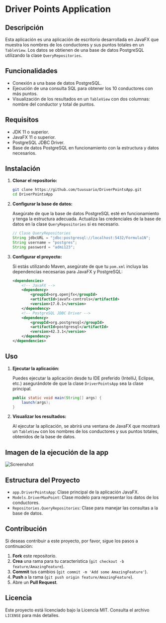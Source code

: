 # Driver Points Application

## Descripción

Esta aplicación es una aplicación de escritorio desarrollada en JavaFX que muestra los nombres de los conductores y sus puntos totales en un `TableView`. Los datos se obtienen de una base de datos PostgreSQL utilizando la clase `QueryRepositories`.

## Funcionalidades

- Conexión a una base de datos PostgreSQL.
- Ejecución de una consulta SQL para obtener los 10 conductores con más puntos.
- Visualización de los resultados en un `TableView` con dos columnas: nombre del conductor y total de puntos.

## Requisitos

- JDK 11 o superior.
- JavaFX 11 o superior.
- PostgreSQL JDBC Driver.
- Base de datos PostgreSQL en funcionamiento con la estructura y datos necesarios.

## Instalación

1. **Clonar el repositorio:**

    ```bash
    git clone https://github.com/tuusuario/DriverPointsApp.git
    cd DriverPointsApp
    ```

2. **Configurar la base de datos:**

    Asegúrate de que la base de datos PostgreSQL esté en funcionamiento y tenga la estructura adecuada. Actualiza las credenciales de la base de datos en la clase `QueryRepositories` si es necesario.

    ```java
    // Clase QueryRepositories
    String jdbcURL = "jdbc:postgresql://localhost:5432/Formula1N";
    String username = "postgres";
    String password = "admi123";
    ```

3. **Configurar el proyecto:**

    Si estás utilizando Maven, asegúrate de que tu `pom.xml` incluya las dependencias necesarias para JavaFX y PostgreSQL:

    ```xml
    <dependencies>
        <!-- JavaFX -->
        <dependency>
            <groupId>org.openjfx</groupId>
            <artifactId>javafx-controls</artifactId>
            <version>17.0.1</version>
        </dependency>
        <!-- PostgreSQL JDBC Driver -->
        <dependency>
            <groupId>org.postgresql</groupId>
            <artifactId>postgresql</artifactId>
            <version>42.3.1</version>
        </dependency>
    </dependencies>
    ```

## Uso

1. **Ejecutar la aplicación:**

    Puedes ejecutar la aplicación desde tu IDE preferido (IntelliJ, Eclipse, etc.) asegurándote de que la clase `DriverPointsApp` sea la clase principal.

    ```java
    public static void main(String[] args) {
        launch(args);
    }
    ```

2. **Visualizar los resultados:**

    Al ejecutar la aplicación, se abrirá una ventana de JavaFX que mostrará un `TableView` con los nombres de los conductores y sus puntos totales, obtenidos de la base de datos.

## Imagen de la ejecución de la app

![Screenshot](ruta/a/la/imagen.png)

## Estructura del Proyecto

- `app.DriverPointsApp`: Clase principal de la aplicación JavaFX.
- `Models.DriverMaxPoint`: Clase modelo para representar los datos de los conductores.
- `Repositories.QueryRepositories`: Clase para manejar las consultas a la base de datos.

## Contribución

Si deseas contribuir a este proyecto, por favor, sigue los pasos a continuación:

1. **Fork** este repositorio.
2. **Crea** una rama para tu característica (`git checkout -b feature/AmazingFeature`).
3. **Commit** tus cambios (`git commit -m 'Add some AmazingFeature'`).
4. **Push** a la rama (`git push origin feature/AmazingFeature`).
5. Abre un **Pull Request**.

## Licencia

Este proyecto está licenciado bajo la Licencia MIT. Consulta el archivo `LICENSE` para más detalles.
